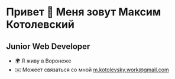 Привет 👋 Меня зовут Максим Котолевский
=================================

Junior Web Developer
--------------------

* 🌍  Я живу в Воронеже
* ✉️  Можеет связаться со мной [m.kotolevsky.work@gmail.com](mailto:m.kotolevsky.work@gmail.com)
